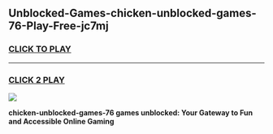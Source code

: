 
## Unblocked-Games-chicken-unblocked-games-76-Play-Free-jc7mj
<h3>
<a href="https://premium76.site?title=chicken-unblocked-games-76&ref=24M">CLICK TO PLAY</a></h3>
<hr>

<h3>
<a href="https://premium76.site?title=chicken-unblocked-games-76&ref=24M">CLICK 2 PLAY</a>
  
</h3>

<a href="https://premium76.site?title=chicken-unblocked-games-76&ref=24M"><img src="https://clearcache.store/games.png"></a>


**chicken-unblocked-games-76 games unblocked: Your Gateway to Fun and Accessible Online Gaming**
